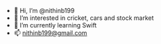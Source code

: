 - 👋 Hi, I’m @nithinb199
- 👀 I’m interested in cricket, cars and stock market
- 🌱 I’m currently learning Swift
- 📫 nithinb199@gmail.com

<!---
nithinb199/nithinb199 is a ✨ special ✨ repository because its `README.md` (this file) appears on your GitHub profile.
You can click the Preview link to take a look at your changes.
--->
